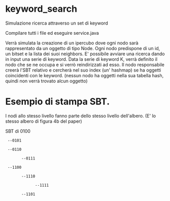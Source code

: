 # keyword_search
Simulazione ricerca attraverso un set di keyword

Compilare tutti i file ed eseguire service.java

Verrà simulata la creazione di un ipercubo dove ogni nodo sarà rappresentato da un oggetto di tipo Node. 
Ogni nodo predispone di un id, un bitset e la lista dei suoi neighbors. 
E' possibile avviare una ricerca dando in input una serie di keyword. Data la serie di keyword K, verrà definito il nodo che se ne occupa e si verrò reindirizzati ad esso. 
Il nodo responsabile creerà l'SBT relativo e cercherà nel suo index (un' hashmap) se ha oggetti coincidenti con le keyword. (nessun nodo ha oggetti nella sua tabella hash, quindi non verrà trovato alcun oggetto)


# Esempio di stampa SBT.
I nodi allo stesso livello fanno parte dello stesso livello dell'albero.
(E' lo stesso albero di figura 4b del paper)

SBT di 0100


     --0101
     
     --0110
     
           --0111
           
     --1100
     
           --1110
           
                 --1111
                 
           --1101
           
